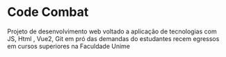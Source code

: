 # Code Combat
 Projeto de desenvolvimento web voltado a aplicação de tecnologias com JS, Html , Vue2, Git em pró das demandas do estudantes recem egressos em cursos superiores na Faculdade Unime

